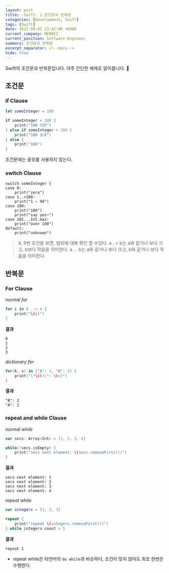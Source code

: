 ```yaml
---
layout: post
title: -Swift- 1.조건문과 반복문
categories: [Development, Swift]
tags: [Swift]
date: 2022-09-05 23:42:00 +0900
current_company: NEOWIZ
current_position: Software Engineer
summary: 조건문과 반복문
excerpt_separator: <!--more-->
hide: true
---
```

Swift의 조건문과 반복문입니다.
아주 간단한 예제로 알아봅니다. 🧐
<!--more-->


## 조건문

### if Clause

```swift
let someInteger = 100

if someInteger < 100 {
    print("100 미만")
} else if someInteger > 100 {
    print("100 초과")
} else {
    print("100")
}
```

조건문에는 괄호를 사용하지 않는다.

### switch Clause
```swift{4,9}
switch someInteger {
case 0:
    print("zero")
case 1..<100:
    print("1 ~ 99")
case 100:
    print("100")
    print("say yes~")
case 101...Int.max:
    print("over 100")
default:
    print("unknown")
```

> 4, 9번 조건을 보면, 범위에 대해 확인 할 수있다.
> a ..< b는 a와 같거나 보다 크고, b보다 작음을 의미한다.
> a ... b는 a와 같거나 보다 크고, b와 같거나 보다 작음을 의미한다.

## 반복문

### For Clause
*normal for*
```swift
for i in 0 ..< 4 {
    print("\(i)")
}
```
**결과**
```
0
1
2
3
```
*dictionary for*
```swift
for(k, v) in ["A": 1, "B": 2] {
    print("\"\(k)\": \(v)")
}
```

**결과**
```
"B": 2
"A": 1
```

### repeat and while Clause

*normal while*

```swift
var secs: Array<Int> = [1, 2, 3, 4]

while(!secs.isEmpty) {
    print("secs next element: \(secs.removeFirst())")
}
```

**결과**
```
secs next element: 1
secs next element: 2
secs next element: 3
secs next element: 4
```

*repeat while*
```swift
var integers = [1, 2, 3]

repeat {
    print("repeat \(integers.removeFirst())")
} while integers.count > 5
```

**결과**
```
repeat 1
```

* repeat while은 타언어의 `do while`과 비슷하다, 조건이 맞지 않아도 최조 한번은 수행한다.
